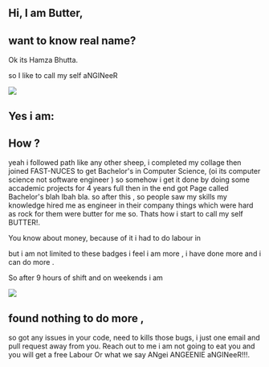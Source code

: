 
## Hi, I am Butter,
## want to know real name? 
Ok its Hamza Bhutta.

so I like to call my self aNGINeeR  

<img align="center" src="https://github.com/mayankchaudhary26/Cool-Readme-ideas/blob/master/data/trust%20me.gif" />
<br>

## Yes i am:

## How ? 
yeah i followed path like any other sheep, i completed my collage then joined FAST-NUCES to get Bachelor's in Computer Science,  (oi its computer science not software engineer )
so somehow i get it done by doing some accademic projects for 4 years full then in the end got Page called Bachelor's blah lbah bla. so after this , so people saw my skills my knowledge hired me as engineer in their company 
things which were hard as rock for them were butter for me so. Thats how i start to call my self BUTTER!. 

You know about money, because of it i had to do labour in 



but i am not limited to these badges i feel i am more , i have done more and i can do more . 

So after 9 hours of shift and on weekends i am 

<img align="center" src="https://i.giphy.com/RThN0hOS2GO4M.gif" /></p>
## found nothing to do more ,

so  got any issues in your code, need to kills those bugs, i just one email and  pull request away from you.
Reach out to me i am not going to eat you and you will get a free Labour Or what we say ANgei ANGEENIE aNGINeeR!!!.


